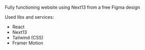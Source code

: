 Fully functioning website using Next13 from a free Figma design

Used libs and services:
- React
- Next13
- Tailwind (CSS)
- Framer Motion